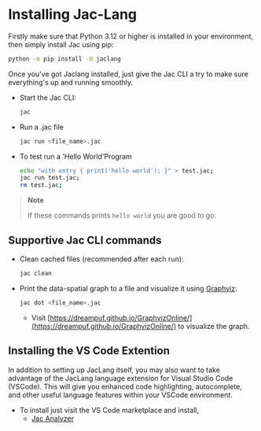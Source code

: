 # **Installing Jac-Lang**

Firstly make sure that Python 3.12 or higher is installed in your environment, then simply install Jac using pip:

```bash
python -m pip install -U jaclang
```

Once you've got Jaclang installed, just give the Jac CLI a try to make sure everything's up and running smoothly.

- Start the Jac CLI:
    ```bash
    jac
    ```
- Run a .jac file
    ```bash
    jac run <file_name>.jac
- To test run a 'Hello World'Program
    ```bash
    echo "with entry { print('hello world'); }" > test.jac;
    jac run test.jac;
    rm test.jac;
    ```
> **Note**
>
> If these commands prints ```hello world``` you are good to go.

## Supportive Jac CLI commands

- Clean cached files (recommended after each run):
    ```bash
    jac clean
    ```
- Print the data-spatial graph to a file and visualize it using [Graphviz](https://dreampuf.github.io/GraphvizOnline/):
    ```bash
    jac dot <file_name>.jac
    ```
    - Visit [https://dreampuf.github.io/GraphvizOnline/](https://dreampuf.github.io/GraphvizOnline/) to visualize the graph.

## Installing the VS Code Extention

In addition to setting up JacLang itself, you may also want to take advantage of the JacLang language extension for Visual Studio Code (VSCode). This will give you enhanced code highlighting, autocomplete, and other useful language features within your VSCode environment.

- To install just visit the VS Code marketplace and install,
    - [Jac Analyzer](https://marketplace.visualstudio.com/items?itemName=jaseci-labs.jaclang-extension)